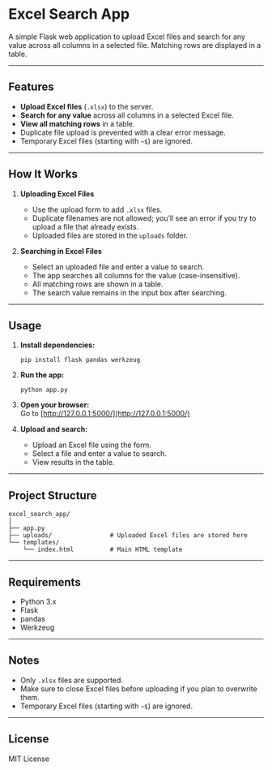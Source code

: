 # Excel Search App

A simple Flask web application to upload Excel files and search for any value across all columns in a selected file. Matching rows are displayed in a table.

---

## Features

- **Upload Excel files** (`.xlsx`) to the server.
- **Search for any value** across all columns in a selected Excel file.
- **View all matching rows** in a table.
- Duplicate file upload is prevented with a clear error message.
- Temporary Excel files (starting with `~$`) are ignored.

---

## How It Works

1. **Uploading Excel Files**
    - Use the upload form to add `.xlsx` files.
    - Duplicate filenames are not allowed; you’ll see an error if you try to upload a file that already exists.
    - Uploaded files are stored in the `uploads` folder.

2. **Searching in Excel Files**
    - Select an uploaded file and enter a value to search.
    - The app searches all columns for the value (case-insensitive).
    - All matching rows are shown in a table.
    - The search value remains in the input box after searching.

---

## Usage

1. **Install dependencies:**
    ```
    pip install flask pandas werkzeug
    ```

2. **Run the app:**
    ```
    python app.py
    ```

3. **Open your browser:**  
   Go to [http://127.0.0.1:5000/](http://127.0.0.1:5000/)

4. **Upload and search:**
    - Upload an Excel file using the form.
    - Select a file and enter a value to search.
    - View results in the table.

---

## Project Structure

```
excel_search_app/
│
├── app.py
├── uploads/                # Uploaded Excel files are stored here
└── templates/
    └── index.html          # Main HTML template
```

---

## Requirements

- Python 3.x
- Flask
- pandas
- Werkzeug

---

## Notes

- Only `.xlsx` files are supported.
- Make sure to close Excel files before uploading if you plan to overwrite them.
- Temporary Excel files (starting with `~$`) are ignored.

---

## License

MIT License
